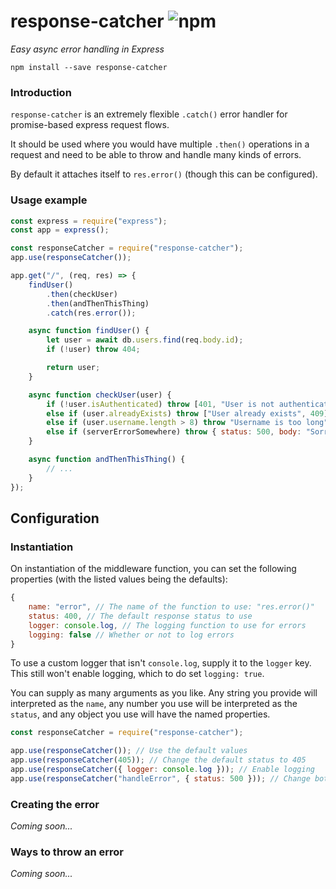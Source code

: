 # response-catcher ![npm](https://img.shields.io/npm/v/response-catcher.svg)
_Easy async error handling in Express_

```console
npm install --save response-catcher
```

### Introduction
`response-catcher` is an extremely flexible `.catch()` error handler for promise-based express request flows.

It should be used where you would have multiple `.then()` operations in a request and need to be able to throw and handle many kinds of errors.

By default it attaches itself to `res.error()` (though this can be configured).

### Usage example

```javascript
const express = require("express");
const app = express();

const responseCatcher = require("response-catcher");
app.use(responseCatcher());

app.get("/", (req, res) => {
	findUser()
		.then(checkUser)
		.then(andThenThisThing)
		.catch(res.error());

	async function findUser() {
		let user = await db.users.find(req.body.id);
		if (!user) throw 404;

		return user;
	}

	async function checkUser(user) {
		if (!user.isAuthenticated) throw [401, "User is not authenticated"];
		else if (user.alreadyExists) throw ["User already exists", 409];
		else if (user.username.length > 8) throw "Username is too long";
		else if (serverErrorSomewhere) throw { status: 500, body: "Sorry, we had an error somewhere!" };
	}

	async function andThenThisThing() {
		// ...
	}
});
```

## Configuration

### Instantiation
On instantiation of the middleware function, you can set the following properties (with the listed values being the defaults):

```javascript
{
	name: "error", // The name of the function to use: "res.error()"
	status: 400, // The default response status to use
	logger: console.log, // The logging function to use for errors
	logging: false // Whether or not to log errors
}
```

To use a custom logger that isn't `console.log`, supply it to the `logger` key. This still won't enable logging, which to do set `logging: true`.

You can supply as many arguments as you like. Any string you provide will interpreted as the `name`, any number you use will be interpreted as the `status`, and any object you use will have the named properties.

```javascript
const responseCatcher = require("response-catcher");

app.use(responseCatcher()); // Use the default values
app.use(responseCatcher(405)); // Change the default status to 405
app.use(responseCatcher({ logger: console.log })); // Enable logging
app.use(responseCatcher("handleError", { status: 500 })); // Change both the default function name and the status
```

### Creating the error
_Coming soon..._

### Ways to throw an error
_Coming soon..._
